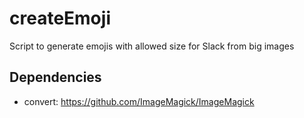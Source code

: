 # createEmoji
Script to generate emojis with allowed size for Slack from big images

## Dependencies
* convert: https://github.com/ImageMagick/ImageMagick
